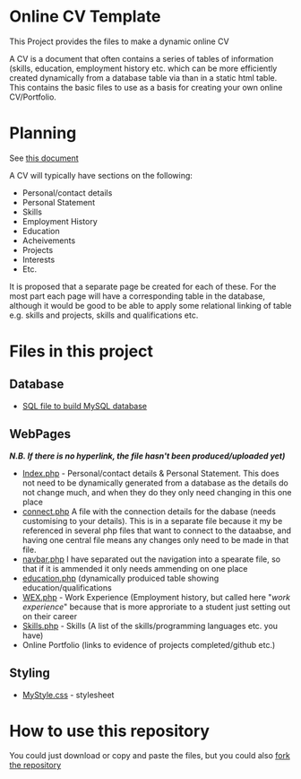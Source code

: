 # Online CV Template
This Project provides the files to make a dynamic online CV

A CV is a document that often contains a series of tables of information (skills, education, employment history etc. which can be more efficiently created dynamically from a database table via than in a static html table. This contains the basic files to use as a basis for creating your own online CV/Portfolio.

# Planning

See [this document](https://github.com/NeilParkerBSDC/Online-CV-Template/commit/dea4541d0426367647c29a62c79c32c3bb1ed86c)

A CV will typically have sections on the following:
- Personal/contact details
- Personal Statement
- Skills
- Employment History
- Education
- Acheivements
- Projects
- Interests
- Etc.

It is proposed that a separate page be created for each of these. For the most part each page will have a corresponding table in the database, although it would be good to be able to apply some relational linking of table e.g. skills and projects, skills and qualifications etc.

# Files in this project

## Database

- [SQL file to build MySQL database](https://github.com/NeilParkerBSDC/Online-CV-Template/blob/master/Database.sql)

## WebPages
***N.B. If there is no hyperlink, the file hasn't been produced/uploaded yet)***
- [Index.php](https://github.com/NeilParkerBSDC/Online-CV-Template/blob/master/Index.php) - Personal/contact details & Personal Statement. This does not need to be dynamically generated from a database as the details do not change much, and when they do they only need changing in this one place
- [connect.php](https://github.com/NeilParkerBSDC/Online-CV-Template/blob/master/connect.php) A file with the connection details for the dabase (needs customising to your details). This is in a separate file because it my be referenced in several php files that want to connect to the dataabse, and having one central file means any changes only need to be made in that file.
- [navbar.php](https://github.com/NeilParkerBSDC/Online-CV-Template/blob/master/navbar.php) I have separated out the navigation into a spearate file, so that if it is ammended it only needs ammending on one place
- [education.php](https://github.com/NeilParkerBSDC/Online-CV-Template/blob/master/education.php) (dynamically produiced table showing education/qualifications
- [WEX.php](https://github.com/NeilParkerBSDC/Online-CV-Template/blob/master/WEX.php) - Work Experience (Employment history, but called here "*work experience*" because that is more approriate to a student just setting out on their career
- [Skills.php](https://github.com/NeilParkerBSDC/Online-CV-Template/blob/master/Skills.php) - Skills (A list of the skills/programming languages etc. you have)
- Online Portfolio (links to evidence of projects completed/github etc.)

## Styling

- [MyStyle.css](https://github.com/NeilParkerBSDC/Online-CV-Template/blob/master/MyStyle.css) - stylesheet

# How to use this repository

You could just download or copy and paste the files, but you could also [fork the repository](https://docs.github.com/en/get-started/quickstart/fork-a-repo)
